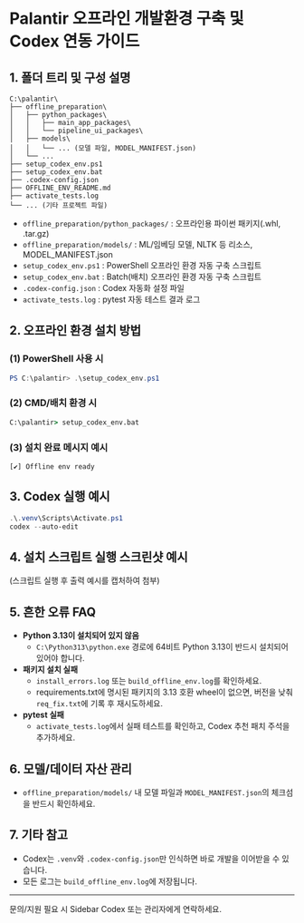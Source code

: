# Palantir 오프라인 개발환경 구축 및 Codex 연동 가이드

## 1. 폴더 트리 및 구성 설명

```
C:\palantir\
├── offline_preparation\
│   ├── python_packages\
│   │   ├── main_app_packages\
│   │   └── pipeline_ui_packages\
│   ├── models\
│   │   └── ... (모델 파일, MODEL_MANIFEST.json)
│   └── ...
├── setup_codex_env.ps1
├── setup_codex_env.bat
├── .codex-config.json
├── OFFLINE_ENV_README.md
├── activate_tests.log
└── ... (기타 프로젝트 파일)
```

- `offline_preparation/python_packages/` : 오프라인용 파이썬 패키지(.whl, .tar.gz)
- `offline_preparation/models/` : ML/임베딩 모델, NLTK 등 리소스, MODEL_MANIFEST.json
- `setup_codex_env.ps1` : PowerShell 오프라인 환경 자동 구축 스크립트
- `setup_codex_env.bat` : Batch(배치) 오프라인 환경 자동 구축 스크립트
- `.codex-config.json` : Codex 자동화 설정 파일
- `activate_tests.log` : pytest 자동 테스트 결과 로그

## 2. 오프라인 환경 설치 방법

### (1) PowerShell 사용 시

```powershell
PS C:\palantir> .\setup_codex_env.ps1
```

### (2) CMD/배치 환경 시

```bat
C:\palantir> setup_codex_env.bat
```

### (3) 설치 완료 메시지 예시

```
[✔] Offline env ready
```

## 3. Codex 실행 예시

```powershell
.\.venv\Scripts\Activate.ps1
codex --auto-edit
```

## 4. 설치 스크립트 실행 스크린샷 예시

(스크립트 실행 후 출력 예시를 캡처하여 첨부)

## 5. 흔한 오류 FAQ

- **Python 3.13이 설치되어 있지 않음**
  - `C:\Python313\python.exe` 경로에 64비트 Python 3.13이 반드시 설치되어 있어야 합니다.
- **패키지 설치 실패**
  - `install_errors.log` 또는 `build_offline_env.log`를 확인하세요.
  - requirements.txt에 명시된 패키지의 3.13 호환 wheel이 없으면, 버전을 낮춰 `req_fix.txt`에 기록 후 재시도하세요.
- **pytest 실패**
  - `activate_tests.log`에서 실패 테스트를 확인하고, Codex 추천 패치 주석을 추가하세요.

## 6. 모델/데이터 자산 관리

- `offline_preparation/models/` 내 모델 파일과 `MODEL_MANIFEST.json`의 체크섬을 반드시 확인하세요.

## 7. 기타 참고

- Codex는 `.venv`와 `.codex-config.json`만 인식하면 바로 개발을 이어받을 수 있습니다.
- 모든 로그는 `build_offline_env.log`에 저장됩니다.

---

문의/지원 필요 시 Sidebar Codex 또는 관리자에게 연락하세요. 